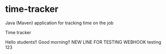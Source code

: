 # time-tracker
Java (Maven) application for tracking time on the job

Time tracker

Hello students!! Good morning!!
NEW LINE FOR TESTING WEBHOOK
testing 123

